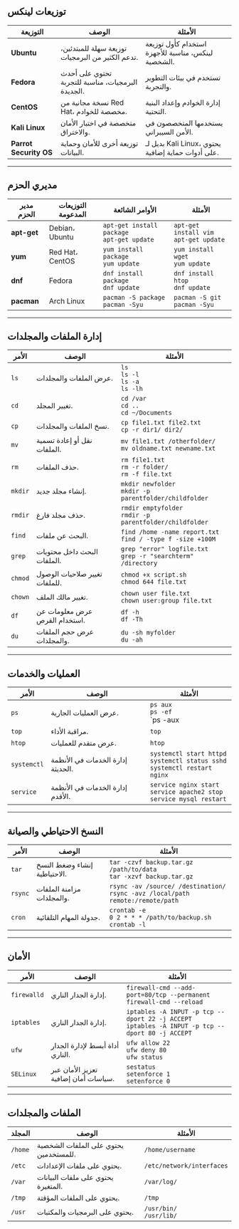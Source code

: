 
## توزيعات لينكس

| **التوزيعة**          | **الوصف**                                                | **الأمثلة**                                    |
|-----------------------|----------------------------------------------------------|------------------------------------------------|
| **Ubuntu**            | توزيعة سهلة للمبتدئين، تدعم الكثير من البرمجيات.       | استخدام كأول توزيعة لينكس، مناسبة للأجهزة الشخصية. |
| **Fedora**            | تحتوي على أحدث البرمجيات، مناسبة للتجربة الجديدة.    | تستخدم في بيئات التطوير والتجربة.            |
| **CentOS**            | نسخة مجانية من Red Hat، مخصصة للخوادم.                 | إدارة الخوادم وإعداد البنية التحتية.         |
| **Kali Linux**        | متخصصة في اختبار الأمان والاختراق.                      | يستخدمها المتخصصون في الأمن السيبراني.      |
| **Parrot Security OS** | توزيعة أخرى للأمان وحماية البيانات.                   | بديل لـ Kali Linux، يحتوي على أدوات حماية إضافية. |

---

## مديري الحزم

| **مدير الحزم** | **التوزيعات المدعومة** | **الأوامر الشائعة**                                          | **الأمثلة**                          |
|----------------|------------------------|--------------------------------------------------------------|--------------------------------------|
| **apt-get**    | Debian، Ubuntu         | `apt-get install package` <br> `apt-get update`              | `apt-get install vim` <br> `apt-get update` |
| **yum**        | Red Hat، CentOS        | `yum install package` <br> `yum update`                      | `yum install wget` <br> `yum update` |
| **dnf**        | Fedora                 | `dnf install package` <br> `dnf update`                      | `dnf install htop` <br> `dnf update` |
| **pacman**     | Arch Linux             | `pacman -S package` <br> `pacman -Syu`                       | `pacman -S git` <br> `pacman -Syu` |

---

## إدارة الملفات والمجلدات

| **الأمر**   | **الوصف**                                  | **الأمثلة**                                            |
|-------------|--------------------------------------------|--------------------------------------------------------|
| `ls`        | عرض الملفات والمجلدات.                     | `ls` <br> `ls -l` <br> `ls -a` <br> `ls -lh`          |
| `cd`        | تغيير المجلد.                             | `cd /var` <br> `cd ..` <br> `cd ~/Documents`          |
| `cp`        | نسخ الملفات والمجلدات.                     | `cp file1.txt file2.txt` <br> `cp -r dir1/ dir2/`    |
| `mv`        | نقل أو إعادة تسمية الملفات.                | `mv file1.txt /otherfolder/` <br> `mv oldname.txt newname.txt` |
| `rm`        | حذف الملفات.                             | `rm file1.txt` <br> `rm -r folder/` <br> `rm -f file.txt` |
| `mkdir`     | إنشاء مجلد جديد.                           | `mkdir newfolder` <br> `mkdir -p parentfolder/childfolder` |
| `rmdir`     | حذف مجلد فارغ.                             | `rmdir emptyfolder` <br> `rmdir -p parentfolder/childfolder` |
| `find`      | البحث عن ملفات.                           | `find /home -name report.txt` <br> `find / -type f -size +100M` |
| `grep`      | البحث داخل محتويات الملفات.               | `grep "error" logfile.txt` <br> `grep -r "searchterm" /directory` |
| `chmod`     | تغيير صلاحيات الوصول للملفات.              | `chmod +x script.sh` <br> `chmod 644 file.txt`        |
| `chown`     | تغيير مالك الملف.                          | `chown user file.txt` <br> `chown user:group file.txt` |
| `df`        | عرض معلومات عن استخدام القرص.              | `df -h` <br> `df -Th`                                |
| `du`        | عرض حجم الملفات والمجلدات.                 | `du -sh myfolder` <br> `du -ah`                        |

---

## العمليات والخدمات

| **الأمر**     | **الوصف**                              | **الأمثلة**                                          |
|---------------|----------------------------------------|------------------------------------------------------|
| `ps`          | عرض العمليات الجارية.                 | `ps aux` <br> `ps -ef` <br> `ps -aux | grep processname` |
| `top`         | مراقبة الأداء.                        | `top`                                               |
| `htop`        | عرض متقدم للعمليات.                   | `htop`                                              |
| `systemctl`   | إدارة الخدمات في الأنظمة الحديثة.     | `systemctl start httpd` <br> `systemctl status sshd` <br> `systemctl restart nginx` |
| `service`     | إدارة الخدمات في الأنظمة الأقدم.       | `service nginx start` <br> `service apache2 stop` <br> `service mysql restart` |

---

## النسخ الاحتياطي والصيانة

| **الأمر**     | **الوصف**                                    | **الأمثلة**                                          |
|---------------|----------------------------------------------|------------------------------------------------------|
| `tar`         | إنشاء وضغط النسخ الاحتياطية.                | `tar -czvf backup.tar.gz /path/to/data` <br> `tar -xzvf backup.tar.gz` |
| `rsync`       | مزامنة الملفات والمجلدات.                    | `rsync -av /source/ /destination/` <br> `rsync -avz /local/path remote:/remote/path` |
| `cron`        | جدولة المهام التلقائية.                     | `crontab -e` <br> `0 2 * * * /path/to/backup.sh` <br> `crontab -l` |

---

## الأمان

| **الأمر**      | **الوصف**                                    | **الأمثلة**                                          |
|----------------|----------------------------------------------|------------------------------------------------------|
| `firewalld`    | إدارة الجدار الناري.                        | `firewall-cmd --add-port=80/tcp --permanent` <br> `firewall-cmd --reload` |
| `iptables`     | إدارة الجدار الناري.                        | `iptables -A INPUT -p tcp --dport 22 -j ACCEPT` <br> `iptables -A INPUT -p tcp --dport 80 -j ACCEPT` |
| `ufw`          | أداة أبسط لإدارة الجدار الناري.              | `ufw allow 22` <br> `ufw deny 80` <br> `ufw status` |
| `SELinux`      | تعزيز الأمان عبر سياسات أمان إضافية.          | `sestatus` <br> `setenforce 1` <br> `setenforce 0` |

---

## الملفات والمجلدات

| **المجلد**       | **الوصف**                                   | **الأمثلة**                                            |
|------------------|---------------------------------------------|--------------------------------------------------------|
| `/home`          | يحتوي على الملفات الشخصية للمستخدمين.     | `/home/username`                                     |
| `/etc`           | يحتوي على ملفات الإعدادات.                 | `/etc/network/interfaces`                           |
| `/var`           | يحتوي على ملفات البيانات المتغيرة.        | `/var/log/`                                          |
| `/tmp`           | يحتوي على الملفات المؤقتة.                 | `/tmp`                                               |
| `/usr`           | يحتوي على البرمجيات والمكتبات.             | `/usr/bin/` <br> `/usr/lib/`                         |

